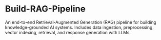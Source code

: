 # Build-RAG-Pipeline
An end-to-end Retrieval-Augmented Generation (RAG) pipeline for building knowledge-grounded AI systems. Includes data ingestion, preprocessing, vector indexing, retrieval, and response generation with LLMs
